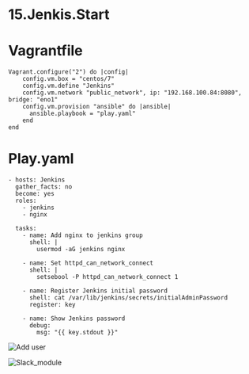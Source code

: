 # 15.Jenkis.Start

# Vagrantfile
```
Vagrant.configure("2") do |config|
    config.vm.box = "centos/7"
    config.vm.define "Jenkins"
    config.vm.network "public_network", ip: "192.168.100.84:8080",  bridge: "eno1"
    config.vm.provision "ansible" do |ansible|
      ansible.playbook = "play.yaml"
    end
end

``` 

# Play.yaml
```
- hosts: Jenkins
  gather_facts: no
  become: yes
  roles:
    - jenkins
    - nginx

  tasks:
    - name: Add nginx to jenkins group
      shell: |
        usermod -aG jenkins nginx

    - name: Set httpd_can_network_connect
      shell: |
        setsebool -P httpd_can_network_connect 1

    - name: Register Jenkins initial password
      shell: cat /var/lib/jenkins/secrets/initialAdminPassword
      register: key

    - name: Show Jenkins password
      debug:
        msg: "{{ key.stdout }}"

```
![Add user ](https://github.com/Korolev731/sa.it-academy.by/blob/md-sa2-16-21/IKorolev/15.Jenkins/2.jpg)

![Slack_module](https://github.com/Korolev731/sa.it-academy.by/blob/md-sa2-16-21/IKorolev/15.Jenkins/1.jpg)
